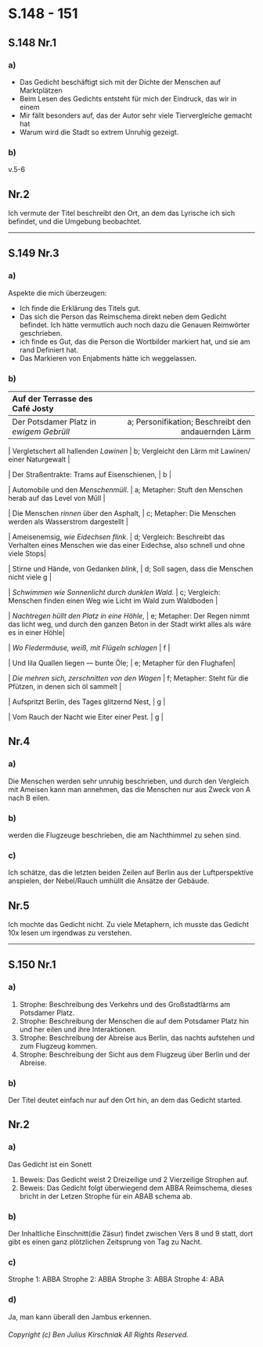 <!--
target: 500
Title: Deutsch Hausaugabe auf übernächste Woche Montag
Autor: Ben Julius Kirschniak
Date: Friday, May 7, 2021 2:42 PM
--->

# S.148 - 151

## S.148 Nr.1
### a)
- Das Gedicht beschäftigt sich mit der Dichte der Menschen auf Marktplätzen
- Beim Lesen des Gedichts entsteht für mich der Eindruck, das wir in einem
- Mir fällt besonders auf, das der Autor sehr viele Tiervergleiche gemacht hat
- Warum wird die Stadt so extrem Unruhig gezeigt.
### b)
v.5-6

## Nr.2
Ich vermute der Titel beschreibt den Ort, an dem das Lyrische ich sich befindet, und die Umgebung beobachtet.

----

## S.149 Nr.3
### a)
Aspekte die mich überzeugen:
- Ich finde die Erklärung des Titels gut.
- Das sich die Person das Reimschema direkt neben dem Gedicht befindet. Ich hätte vermutlich auch noch dazu die Genauen Reimwörter geschrieben.
- ich finde es Gut, das die Person die Wortbilder markiert hat, und sie am rand Definiert hat.
- Das Markieren von Enjabments hätte ich weggelassen.

### b)
| Auf der Terrasse des Café Josty |  |
|:--------------|--------:|
| Der Potsdamer Platz in *ewigem Gebrüll* | a; Personifikation; Beschreibt den andauernden Lärm |

| Vergletschert all hallenden *Lawinen* | b; Vergleicht den Lärm mit Lawinen/ einer Naturgewalt |

| Der Straßentrakte: Trams auf Eisenschienen, | b |

| Automobile und den *Menschenmüll*. | a; Metapher: Stuft den Menschen herab auf das Level von Müll |

| Die Menschen *rinnen* über den Asphalt, | c; Metapher: Die Menschen werden als Wasserstrom dargestellt |

| Ameisenemsig, *wie Eidechsen flink*. | d; Vergleich: Beschreibt das Verhalten eines Menschen wie das einer Eidechse, also schnell und ohne viele Stops|

| Stirne und Hände, von Gedanken *blink*, | d; Soll sagen, dass die Menschen nicht viele g |

| *Schwimmen wie Sonnenlicht durch dunklen Wald*. | c; Vergleich: Menschen finden einen Weg wie Licht im Wald zum Waldboden |

| *Nachtregen hüllt den Platz in eine Höhle*, | e; Metapher: Der Regen nimmt das licht weg, und durch den ganzen Beton in der Stadt wirkt alles als wäre es in einer Höhle|

| *Wo Fledermäuse, weiß, mit Flügeln schlagen* | f |

| Und lila Quallen liegen — bunte Öle; | e; Metapher für den Flughafen|

| *Die mehren sich, zerschnitten von den Wagen* | f; Metapher: Steht für die Pfützen, in denen sich öl sammelt |

| Aufspritzt Berlin, des Tages glitzernd Nest, | g |

| Vom Rauch der Nacht wie Eiter einer Pest. | g |

## Nr.4
### a)
Die Menschen werden sehr unruhig beschrieben, und durch den Vergleich mit Ameisen kann man annehmen, das die Menschen nur aus Zweck von A nach B eilen.
### b)
werden die Flugzeuge beschrieben, die am Nachthimmel zu sehen sind.
### c)
Ich schätze, das die letzten beiden Zeilen auf Berlin aus der Luftperspektive anspielen, der Nebel/Rauch umhüllt die Ansätze der Gebäude.

## Nr.5
Ich mochte das Gedicht nicht. Zu viele Metaphern, ich musste das Gedicht 10x lesen um irgendwas zu verstehen.

----

## S.150 Nr.1
### a)
1. Strophe: Beschreibung des Verkehrs und des Großstadtlärms am Potsdamer Platz.
2. Strophe: Beschreibung der Menschen die auf dem Potsdamer Platz hin und her eilen und ihre Interaktionen.
3. Strophe: Beschreibung der Abreise aus Berlin, das nachts aufstehen und zum Flugzeug kommen.
4. Strophe: Beschreibung der Sicht aus dem Flugzeug über Berlin und der Abreise.
### b)
Der Titel deutet einfach nur auf den Ort hin, an dem das Gedicht started.
## Nr.2
### a)
Das Gedicht ist ein Sonett
1. Beweis: Das Gedicht weist 2 Dreizeilige und 2 Vierzeilige Strophen auf.
2. Beweis: Das Gedicht folgt überwiegend dem ABBA Reimschema, dieses bricht in der Letzen Strophe für ein ABAB schema ab.
### b)
Der Inhaltliche Einschnitt(die Zäsur) findet zwischen Vers 8 und 9 statt, dort gibt es einen ganz plötzlichen Zeitsprung von Tag zu Nacht.
### c)
Strophe 1: ABBA
Strophe 2: ABBA
Strophe 3: ABBA
Strophe 4: ABA
### d)
Ja, man kann überall den Jambus erkennen.


###### Copyright (c) Ben Julius Kirschniak All Rights Reserved.
